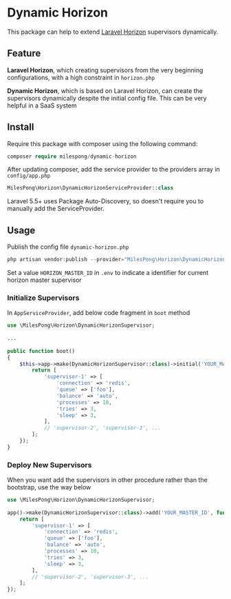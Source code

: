 # Dynamic Horizon  
  
This package can help to extend [Laravel Horizon](https://laravel.com/docs/5.8/horizon) supervisors dynamically.  
  
## Feature  
  
**Laravel Horizon**, which creating supervisors from the very beginning configurations, with a high constraint in `horizon.php`  
  
**Dynamic Horizon**, which is based on Laravel Horizon, can create the supervisors dynamically despite the initial config file. This can be very helpful in a SaaS system  
  
## Install  
  
Require this package with composer using the following command:  

```php  
composer require milespong/dynamic-horizon
```
  
After updating composer, add the service provider to the providers array in `config/app.php`  

```php  
MilesPong\Horizon\DynamicHorizonServiceProvider::class
```

Laravel 5.5+ uses Package Auto-Discovery, so doesn't require you to manually add the ServiceProvider.  
  
## Usage  
  
Publish the config file `dynamic-horizon.php`  
  
```php  
php artisan vendor:publish --provider="MilesPong\Horizon\DynamicHorizonServiceProvider" --tag=config
```

Set a value `HORIZON_MASTER_ID` in `.env` to indicate a identifier for current horizon master supervisor  

### Initialize Supervisors  
  
In `AppServiceProvider`, add below code fragment in `boot` method  
  
```php  
use \MilesPong\Horizon\DynamicHorizonSupervisor;  
  
...  
  
public function boot()  
{  
    $this->app->make(DynamicHorizonSupervisor::class)->initial('YOUR_MASTER_ID', function () {  
        return [  
            'supervisor-1' => [  
                'connection' => 'redis',  
                'queue' => ['foo'],  
                'balance' => 'auto',  
                'processes' => 10,  
                'tries' => 3,  
                'sleep' => 3,  
            ],  
            // 'supervisor-2', 'supervisor-3', ...  
        ];  
    });  
}  
```
  
### Deploy New Supervisors  
  
When you want add the supervisors in other procedure rather than the bootstrap, use the way below  
  
```php  
use \MilesPong\Horizon\DynamicHorizonSupervisor;  
  
app()->make(DynamicHorizonSupervisor::class)->add('YOUR_MASTER_ID', function () {  
    return [  
        'supervisor-1' => [  
            'connection' => 'redis',  
            'queue' => ['foo'],  
            'balance' => 'auto',  
            'processes' => 10,  
            'tries' => 3,  
            'sleep' => 3,  
        ],  
        // 'supervisor-2', 'supervisor-3', ...  
    ];  
});  
```
